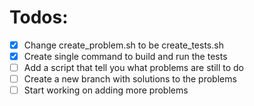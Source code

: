 # Todos:

- [x] Change create_problem.sh to be create_tests.sh
- [x] Create single command to build and run the tests
- [ ] Add  a script that tell you what problems are still to do
- [ ] Create a new branch with solutions to the problems
- [ ] Start working on adding more problems
